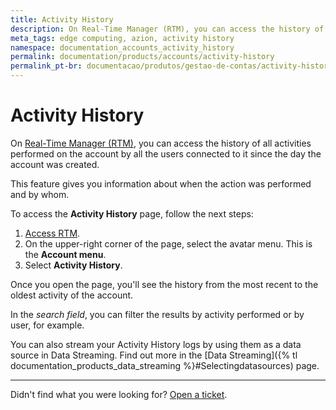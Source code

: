 ```yaml
---
title: Activity History
description: On Real-Time Manager (RTM), you can access the history of all activities performed on the account and by all the users connected to the main account.
meta_tags: edge computing, azion, activity history
namespace: documentation_accounts_activity_history
permalink: documentation/products/accounts/activity-history
permalink_pt-br: documentacao/produtos/gestao-de-contas/activity-history
---
```


# Activity History

On [Real-Time Manager (RTM)](https://manager.azion.com/), you can access the history of all activities performed on the account by all the users connected to it since the day the account was created.

This feature gives you information about when the action was performed and by whom.

To access the **Activity History** page, follow the next steps:

1. [Access RTM](https://manager.azion.com/).
2. On the upper-right corner of the page, select the avatar menu. This is the **Account menu**.
3. Select **Activity History**.

Once you open the page, you'll see the history from the most recent to the oldest activity of the account. 

In the *search field*, you can filter the results by activity performed or by user, for example. 

You can also stream your Activity History logs by using them as a data source in Data Streaming. Find out more in the [Data Streaming]({% tl documentation_products_data_streaming %}#Selectingdatasources) page.

---

Didn't find what you were looking for? [Open a ticket](https://tickets.azion.com/).